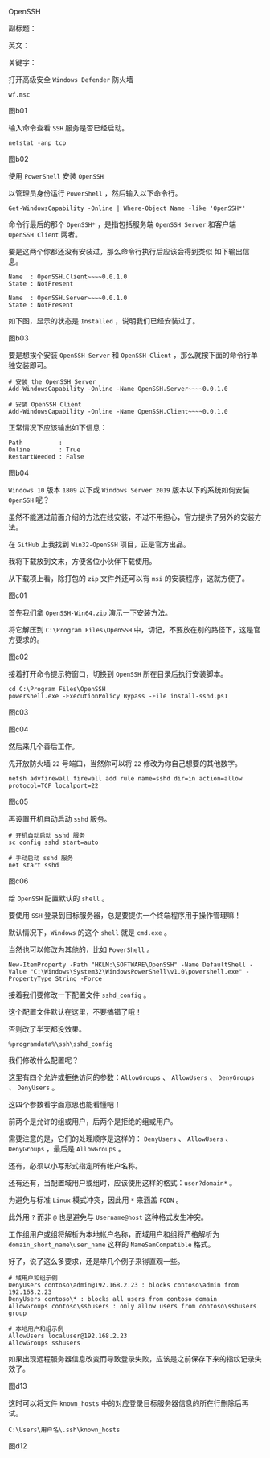 OpenSSH

副标题：

英文：

关键字：





打开高级安全 `Windows Defender` 防火墙

```
wf.msc
```



图b01



输入命令查看 `SSH` 服务是否已经启动。

```
netstat -anp tcp
```

图b02





使用 `PowerShell` 安装 `OpenSSH`

以管理员身份运行 `PowerShell` ，然后输入以下命令行。

```
Get-WindowsCapability -Online | Where-Object Name -like 'OpenSSH*'
```



命令行最后的那个 `OpenSSH*` ，是指包括服务端 `OpenSSH Server` 和客户端 `OpenSSH Client` 两者。

要是这两个你都还没有安装过，那么命令行执行后应该会得到类似 如下输出信息。

```
Name  : OpenSSH.Client~~~~0.0.1.0
State : NotPresent

Name  : OpenSSH.Server~~~~0.0.1.0
State : NotPresent
```



如下图，显示的状态是 `Installed` ，说明我们已经安装过了。

图b03



要是想挨个安装 `OpenSSH Server` 和 `OpenSSH Client` ，那么就按下面的命令行单独安装即可。

```
# 安装 the OpenSSH Server
Add-WindowsCapability -Online -Name OpenSSH.Server~~~~0.0.1.0

# 安装 OpenSSH Client
Add-WindowsCapability -Online -Name OpenSSH.Client~~~~0.0.1.0
```



正常情况下应该输出如下信息：

```
Path          :
Online        : True
RestartNeeded : False
```

图b04





`Windows 10` 版本 `1809` 以下或 `Windows Server 2019` 版本以下的系统如何安装 `OpenSSH` 呢？

虽然不能通过前面介绍的方法在线安装，不过不用担心，官方提供了另外的安装方法。

在 `GitHub` 上我找到 `Win32-OpenSSH` 项目，正是官方出品。

我将下载放到文末，方便各位小伙伴下载使用。



从下载项上看，除打包的 `zip` 文件外还可以有 `msi` 的安装程序，这就方便了。

图c01



首先我们拿 `OpenSSH-Win64.zip` 演示一下安装方法。

将它解压到 `C:\Program Files\OpenSSH` 中，切记，不要放在别的路径下，这是官方要求的。

图c02



接着打开命令提示符窗口，切换到 `OpenSSH` 所在目录后执行安装脚本。

```
cd C:\Program Files\OpenSSH
powershell.exe -ExecutionPolicy Bypass -File install-sshd.ps1
```

图c03

图c04



然后来几个善后工作。

先开放防火墙 `22` 号端口，当然你可以将 `22` 修改为你自己想要的其他数字。

```
netsh advfirewall firewall add rule name=sshd dir=in action=allow protocol=TCP localport=22
```

图c05



再设置开机自动启动 `sshd` 服务。

```
# 开机自动启动 sshd 服务
sc config sshd start=auto

# 手动启动 sshd 服务
net start sshd
```

图c06







给 `OpenSSH` 配置默认的 `shell` 。

要使用 `SSH` 登录到目标服务器，总是要提供一个终端程序用于操作管理嘛！

默认情况下，`Windows` 的这个 `shell` 就是 `cmd.exe` 。

当然也可以修改为其他的，比如 `PowerShell` 。

```
New-ItemProperty -Path "HKLM:\SOFTWARE\OpenSSH" -Name DefaultShell -Value "C:\Windows\System32\WindowsPowerShell\v1.0\powershell.exe" -PropertyType String -Force
```



接着我们要修改一下配置文件 `sshd_config` 。

这个配置文件默认在这里，不要搞错了哦！

否则改了半天都没效果。

```
%programdata%\ssh\sshd_config
```



我们修改什么配置呢？

这里有四个允许或拒绝访问的参数：`AllowGroups` 、 `AllowUsers` 、 `DenyGroups` 、 `DenyUsers` 。

这四个参数看字面意思也能看懂吧！

前两个是允许的组或用户，后两个是拒绝的组或用户。

需要注意的是，它们的处理顺序是这样的： `DenyUsers` 、 `AllowUsers` 、 `DenyGroups` ，最后是  `AllowGroups` 。 

还有，必须以小写形式指定所有帐户名称。



还有还有，当配置域用户或组时，应该使用这样的格式：`user?domain*` 。

为避免与标准 `Linux` 模式冲突，因此用 `*` 来涵盖 `FQDN` 。

此外用 `?` 而非 `@` 也是避免与 `Username@host` 这种格式发生冲突。

工作组用户或组将解析为本地帐户名称，而域用户和组将严格解析为 `domain_short_name\user_name` 这样的 `NameSamCompatible` 格式。



好了，说了这么多要求，还是举几个例子来得直观一些。

```
# 域用户和组示例
DenyUsers contoso\admin@192.168.2.23 : blocks contoso\admin from 192.168.2.23
DenyUsers contoso\* : blocks all users from contoso domain
AllowGroups contoso\sshusers : only allow users from contoso\sshusers group

# 本地用户和组示例
AllowUsers localuser@192.168.2.23
AllowGroups sshusers
```





如果出现远程服务器信息改变而导致登录失败，应该是之前保存下来的指纹记录失效了。

图d13



这时可以将文件 `known_hosts` 中的对应登录目标服务器信息的所在行删除后再试。

```
C:\Users\用户名\.ssh\known_hosts
```

图d12























